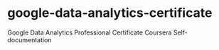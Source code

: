 # google-data-analytics-certificate
Google Data Analytics Professional Certificate Coursera Self-documentation
